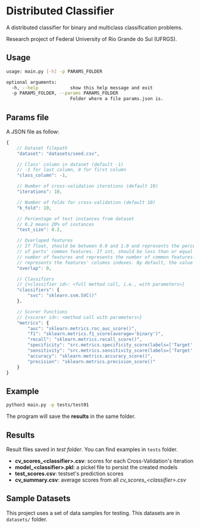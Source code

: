 # Distributed Classifier
A distributed classifier for binary and multiclass classification problems.

Research project of Federal University of Rio Grande do Sul (UFRGS).

## Usage
```bash
usage: main.py [-h] -p PARAMS_FOLDER

optional arguments:
  -h, --help            show this help message and exit
  -p PARAMS_FOLDER, --params PARAMS_FOLDER
                        Folder where a file params.json is.
```

## Params file
A JSON file as follow:
```javascript
{
    // Dataset filepath
    "dataset": "datasets/seed.csv",

    // Class' column in dataset (default -1)
    // -1 for last column, 0 for first column
    "class_column": -1,

    // Number of cross-validation iterations (default 10)
    "iterations": 10,

    // Number of folds for cross-validation (default 10)
    "k_fold": 10,

    // Percentage of test instances from dataset
    // 0.2 means 20% of instances
    "test_size": 0.2,

    // Overlaped features
    // If float, should be between 0.0 and 1.0 and represents the percentage
    // of parts' common features. If int, should be less than or equal to the
    // number of features and represents the number of common features. If list,
    // represents the features' columns indexes. By default, the value is set to 0.
    "overlap": 0,

    // Classifiers
    // {<classifier id>: <full method call, i.e., with parameters>}
    "classifiers": {
        "svc": "sklearn.svm.SVC()"
    },

    // Scorer functions
    // {<scorer id>: <method call with parameters>}
    "metrics": {
        "auc": "sklearn.metrics.roc_auc_score()",
        "f1": "sklearn.metrics.f1_score(average='binary')",
        "recall": "sklearn.metrics.recall_score()",
        "specificity": "src.metrics.specificity_score(labels=['Target', 'Non-Target'])",
        "sensitivity": "src.metrics.sensitivity_score(labels=['Target', 'Non-Target'])",
        "accuracy": "sklearn.metrics.accuracy_score()",
        "precision": "sklearn.metrics.precision_score()"
    }
}
```

## Example
```bash
python3 main.py -p tests/test01
```
The program will save the **results** in the same folder.

## Results
Result files saved in *test folder*. You can find examples in `tests` folder.
- **cv_scores_\<classifier\>.csv**: scores for each Cross-Validation's iteration
- **model_\<classifier\>.pkl**: a pickel file to persist the created models
- **test_scores.csv**: testset's prediction scores
- **cv_summary.csv**: average scores from all *cv_scores_\<classifier\>.csv*

## Sample Datasets
This project uses a set of data samples for testing. This datasets are in `datasets/` folder.
